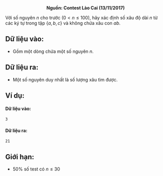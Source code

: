 **<center>Nguồn: Contest Lào Cai (13/11/2017)</center>**

Với số nguyên $n$ cho trước $(0 < n ≤ 100)$, hãy xác định số xâu độ dài $n$ từ các ký tự trong tập $\{a, b, c\}$ và không chứa xâu con $ab$.

## Dữ liệu vào:
- Gồm một dòng chứa một số nguyên $n$.

## Dữ liệu ra:
- Một số nguyên duy nhất là số lượng xâu tìm được.

## Ví dụ:
#### Dữ liệu vào:
```
3
```

#### Dữ liệu ra:
```
21
```

## Giới hạn:
- $50\%$ số test có $n\le 30$